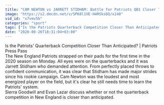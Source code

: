 ```yaml
---
title: "CAM NEWTON vs JARRETT STIDHAM: Battle for Patriots QB1 Closer Than Anticipated?"
image: "https://s2.dmcdn.net/v/SPK8l1VE-H4RSksDQ/x240"
vid_id: "x7vmv5b"
categories: "sport"
tags: ["Is the Patriots Quarterback Competition Closer Than Anticipated | Patriots Press Pass","jarrett stidham","jarrett stidham highlights"]
date: "2020-08-26T18:31:04+03:00"
---
```

Is the Patriots' Quarterback Competition Closer Than Anticipated? | Patriots Press Pass  <br>The New England Patriots strapped on their pads for the first time in the 2020 season on Monday. All eyes were on the quarterbacks and it was Jarrett Stidham who demanded attention. From perfectly placed throws to confident communication, it was clear that Stidham has made major strides since his rookie campaign. Cam Newton was the loudest and most energized player on the field, but it's clear he still needs time to learn the Patriots' system.  <br>Sierra Goodwill and Evan Lazar discuss whether or not the quarterback competition in New England is closer than anticipated.
